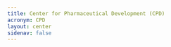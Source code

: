 ```yaml
---
title: Center for Pharmaceutical Development (CPD)
acronym: CPD
layout: center
sidenav: false
---
```

